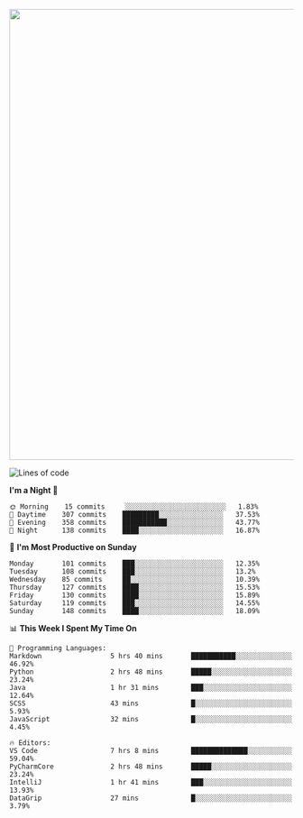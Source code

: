 <!--

[![Hits](https://hits.seeyoufarm.com/api/count/incr/badge.svg?url=https%3A%2F%2Fgithub.com/sangm1n)](https://hits.seeyoufarm.com) 
[![Repos Badge](https://badges.pufler.dev/repos/sangm1n)](https://badges.pufler.dev)
[![Github Badge](http://img.shields.io/badge/-github-black?style=flat-square&logo=github&logoColor=white&link=https:https://github.com/sangm1n/)](https://github.com/sangm1n/)
[![Netlify Badge](https://img.shields.io/badge/-TIL-00C7B7?style=flat-square&logo=Netlify&logoColor=white&link=https://sangminlog.netlify.com)](https://sangminlog.netlify.com)
[![Hugo Badge](https://img.shields.io/badge/-techblog-FF4088?style=flat-square&logo=Hugo&logoColor=white&link=https://sangm1n.github.io)](https://sangm1n.github.io)
[![Mail Badge](http://img.shields.io/badge/-mail-D14836?style=flat-square&logo=Gmail&logoColor=white&link=mailto:dltkd96als@naver.com)](mailto:dltkd96als@naver.com/)

![Lines of code](https://img.shields.io/badge/From%20Hello%20World%20I%27ve%20Written-3.9%20million%20lines%20of%20code-blue)
-->

<!--  -->

<p align="center">
  <a href="https://sangm1n.github.io/">
    <img src="https://user-images.githubusercontent.com/46131688/99881548-d1e5a180-2c5d-11eb-9a67-97cafab53637.png" width="800">
  </a>
</p>

<!--START_SECTION:waka-->
![Lines of code](https://img.shields.io/badge/From%20Hello%20World%20I%27ve%20Written-5.5%20million%20lines%20of%20code-blue)

**I'm a Night 🦉** 

```text
🌞 Morning    15 commits     ░░░░░░░░░░░░░░░░░░░░░░░░░   1.83% 
🌆 Daytime    307 commits    █████████░░░░░░░░░░░░░░░░   37.53% 
🌃 Evening    358 commits    ███████████░░░░░░░░░░░░░░   43.77% 
🌙 Night      138 commits    ████░░░░░░░░░░░░░░░░░░░░░   16.87%

```
📅 **I'm Most Productive on Sunday** 

```text
Monday       101 commits    ███░░░░░░░░░░░░░░░░░░░░░░   12.35% 
Tuesday      108 commits    ███░░░░░░░░░░░░░░░░░░░░░░   13.2% 
Wednesday    85 commits     ██░░░░░░░░░░░░░░░░░░░░░░░   10.39% 
Thursday     127 commits    ████░░░░░░░░░░░░░░░░░░░░░   15.53% 
Friday       130 commits    ████░░░░░░░░░░░░░░░░░░░░░   15.89% 
Saturday     119 commits    ███░░░░░░░░░░░░░░░░░░░░░░   14.55% 
Sunday       148 commits    ████░░░░░░░░░░░░░░░░░░░░░   18.09%

```


📊 **This Week I Spent My Time On** 

```text
💬 Programming Languages: 
Markdown                 5 hrs 40 mins       ███████████░░░░░░░░░░░░░░   46.92% 
Python                   2 hrs 48 mins       █████░░░░░░░░░░░░░░░░░░░░   23.24% 
Java                     1 hr 31 mins        ███░░░░░░░░░░░░░░░░░░░░░░   12.64% 
SCSS                     43 mins             █░░░░░░░░░░░░░░░░░░░░░░░░   5.93% 
JavaScript               32 mins             █░░░░░░░░░░░░░░░░░░░░░░░░   4.45%

🔥 Editors: 
VS Code                  7 hrs 8 mins        ██████████████░░░░░░░░░░░   59.04% 
PyCharmCore              2 hrs 48 mins       █████░░░░░░░░░░░░░░░░░░░░   23.24% 
IntelliJ                 1 hr 41 mins        ███░░░░░░░░░░░░░░░░░░░░░░   13.93% 
DataGrip                 27 mins             █░░░░░░░░░░░░░░░░░░░░░░░░   3.79%

```


<!--END_SECTION:waka-->


<!--
**sangm1n/sangm1n** is a ✨ _special_ ✨ repository because its `README.md` (this file) appears on your GitHub profile.

Here are some ideas to get you started:

- 🔭 I’m currently working on ...
- 🌱 I’m currently learning ...
- 👯 I’m looking to collaborate on ...
- 🤔 I’m looking for help with ...
- 💬 Ask me about ...
- 📫 How to reach me: ...
- 😄 Pronouns: ...
- ⚡ Fun fact: ...

https://shields.io/
-->


